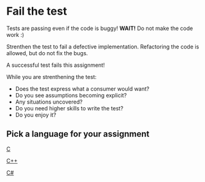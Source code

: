 # Fail the test

Tests are passing even if the code is buggy! **WAIT!** Do not make the code work :)

Strenthen the test to fail a defective implementation. Refactoring the code is allowed, but do not fix the bugs.

A successful test fails this assignment!

While you are strenthening the test:

- Does the test express what a consumer would want?
- Do you see assumptions becoming explicit?
- Any situations uncovered?
- Do you need higher skills to write the test?
- Do you enjoy it?

## Pick a language for your assignment

[C](https://classroom.github.com/a/3CM2-zO7)

[C++](https://classroom.github.com/a/5xjdPM0C)

[C#](https://classroom.github.com/a/-ZbJAW-W)
